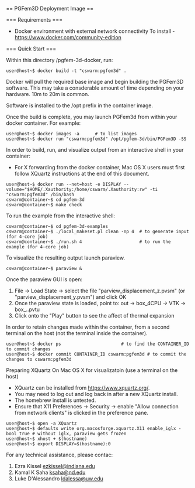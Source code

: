== PGFem3D Deployment Image ==

=== Requirements ===
  * Docker environment with external network connectivity
    To install - https://www.docker.com/community-edition    

=== Quick Start ===

Within this directory /pgfem-3d-docker, run:
```
user@host~$ docker build -t "cswarm:pgfem3d" .
```

Docker will pull the required base image and begin building the
PGFem3D software. This may take a consderable amount of time
depending on your hardware. 10m to 20m is common.

Software is installed to the /opt prefix in the container image.

Once the build is complete, you may launch PGFem3d from within your
docker container. For example:
```
user@host~$ docker images -a      # to list images
user@host~$ docker run "cswarm:pgfem3d" /opt/pgfem-3d/bin/PGFem3D -SS
```

In order to build, run, and visualize output from an interactive shell in your
container:
 * For X forwarding from the docker container, Mac OS X users must first follow
   XQuartz instructions at the end of this document.

```
user@host~$ docker run --net=host -e DISPLAY --volume="$HOME/.Xauthority:/home/cswarm/.Xauthority:rw" -ti "cswarm:pgfem3d" /bin/bash
cswarm@container~$ cd pgfem-3d
cswarm@container~$ make check
```

To run the example from the interactive shell:
```
cswarm@container~$ cd pgfem-3d-examples 
cswarm@container~$ ./local_makeset.pl clean -np 4  # to generate input (for 4-core job)
cswarm@container~$ ./run.sh 4                      # to run the example (for 4-core job)
```

To visualize the resulting output launch paraview.
```
cswarm@container~$ paraview &
```

Once the paraview GUI is open:
1. File -> Load State -> select the file "parview_displacement_z.pvsm" (or "parview_displacement_y.pvsm") and click OK
2. Once the paraview state is loaded, point to: out -> box_4CPU -> VTK -> box_..pvtu 
3. Click onto the "Play" button to see the affect of thermal expansion

In order to retain changes made within the container, from a second terminal on
the host (not the terminal inside the container).

```
user@host~$ docker ps                       # to find the CONTAINER_ID to commit changes
user@host~$ docker commit CONTAINER_ID cswarm:pgfem3d # to commit the changes to cswarm:pgfem3d
```

Preparing XQuartz On Mac OS X for visualizatoin (use a terminal on the host)
 * XQuartz can be installed from https://www.xquartz.org/.
 * You may need to log out and log back in after a new XQuartz install.
 * The homebrew install is untested.
 * Ensure that X11 Preferences -> Security -> enable "Allow connection from
   network clients" is clicked in the preference pane.

```
user@host~$ open -a XQuartz
user@host~$ defaults write org.macosforge.xquartz.X11 enable_iglx -bool true # without iglx, paraview gets frozen
user@host~$ xhost + $(hostname)
user@host~$ export DISPLAY=$(hostname):0 
```

For any technical assistance, please contac:
1. Ezra Kissel <ezkissel@indiana.edu>
2. Kamal K Saha <ksaha@nd.edu>
3. Luke D'Alessandro <ldalessa@uw.edu>
